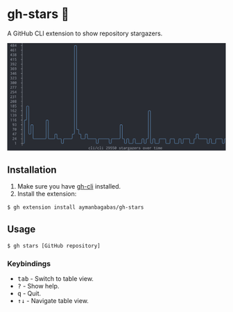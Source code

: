 # gh-stars 🌟

A GitHub CLI extension to show repository stargazers.

![Screen shot](./screenshot.png)

## Installation

1. Make sure you have [gh-cli](https://github.com/cli/cli#installation) installed.
2. Install the extension:

```bash
$ gh extension install aymanbagabas/gh-stars
```

## Usage

```bash
$ gh stars [GitHub repository]
```

### Keybindings

* <kbd>tab</kbd> - Switch to table view.
* <kbd>?</kbd> - Show help.
* <kbd>q</kbd> - Quit.
* <kbd>↑↓</kbd> - Navigate table view.
